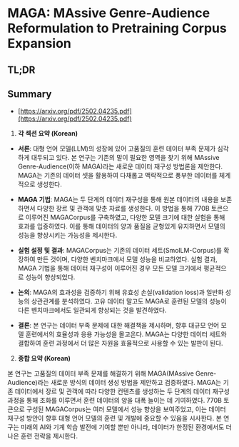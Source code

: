 # MAGA: MAssive Genre-Audience Reformulation to Pretraining Corpus Expansion
## TL;DR
## Summary
- [https://arxiv.org/pdf/2502.04235.pdf](https://arxiv.org/pdf/2502.04235.pdf)

1. **각 섹션 요약 (Korean)**

- **서론**: 대형 언어 모델(LLM)의 성장에 있어 고품질의 훈련 데이터 부족 문제가 심각하게 대두되고 있다. 본 연구는 기존의 말이 필요한 영역을 찾기 위해 MAssive Genre-Audience(이하 MAGA)라는 새로운 데이터 재구성 방법론을 제안한다. MAGA는 기존의 데이터 셋을 활용하여 다채롭고 맥락적으로 풍부한 데이터를 체계적으로 생성한다.

- **MAGA 기법**: MAGA는 두 단계의 데이터 재구성을 통해 원본 데이터의 내용을 보존하면서 다양한 장르 및 관객에 맞춘 자료를 생성한다. 이 방법을 통해 770B 토큰으로 이루어진 MAGACorpus를 구축하였고, 다양한 모델 크기에 대한 실험을 통해 효과를 입증하였다. 이를 통해 데이터의 양과 품질을 균형있게 유지하면서 모델의 성능을 향상시키는 가능성을 제시한다.

- **실험 설정 및 결과**: MAGACorpus는 기존의 데이터 세트(SmolLM-Corpus)를 확장하여 만든 것이며, 다양한 벤치마크에서 모델 성능을 비교하였다. 실험 결과, MAGA 기법을 통해 데이터 재구성이 이루어진 경우 모든 모델 크기에서 평균적으로 성능이 향상되었다.

- **논의**: MAGA의 효과성을 검증하기 위해 유효성 손실(validation loss)과 일반화 성능의 상관관계를 분석하였다. 고유 데이터 말고도 MAGA로 훈련된 모델의 성능이 다른 벤치마크에서도 일관되게 향상되는 것을 발견하였다.

- **결론**: 본 연구는 데이터 부족 문제에 대한 해결책을 제시하며, 향후 대규모 언어 모델 훈련에서의 효율성과 응용 가능성을 몰고온다. MAGA는 다양한 데이터 세트와 결합하여 훈련 과정에서 더 많은 자원을 효율적으로 사용할 수 있는 발판이 된다.

2. **종합 요약 (Korean)**

본 연구는 고품질의 데이터 부족 문제를 해결하기 위해 MAGA(MAssive Genre-Audience)라는 새로운 방식의 데이터 생성 방법을 제안하고 검증하였다. MAGA는 기존 데이터에서 장르 및 관객에 따라 다양한 컨텐츠를 생성하는 두 단계의 데이터 재구성 과정을 통해 조화를 이루면서 훈련 데이터의 양을 대폭 늘이는 데 기여하였다. 770B 토큰으로 구성된 MAGACorpus는 여러 모델에서 성능 향상을 보여주었고, 이는 데이터 재구성 방안이 향후 대형 언어 모델의 훈련 및 개발에 중요할 수 있음을 시사한다. 본 연구는 미래의 AI와 기계 학습 발전에 기여할 뿐만 아니라, 데이터가 한정된 환경에서도 더 나은 훈련 전략을 제시한다.